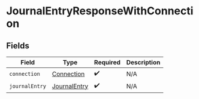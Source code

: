 # JournalEntryResponseWithConnection


## Fields

| Field                                               | Type                                                | Required                                            | Description                                         |
| --------------------------------------------------- | --------------------------------------------------- | --------------------------------------------------- | --------------------------------------------------- |
| `connection`                                        | [Connection](../../models/shared/connection.md)     | :heavy_check_mark:                                  | N/A                                                 |
| `journalEntry`                                      | [JournalEntry](../../models/shared/journalentry.md) | :heavy_check_mark:                                  | N/A                                                 |